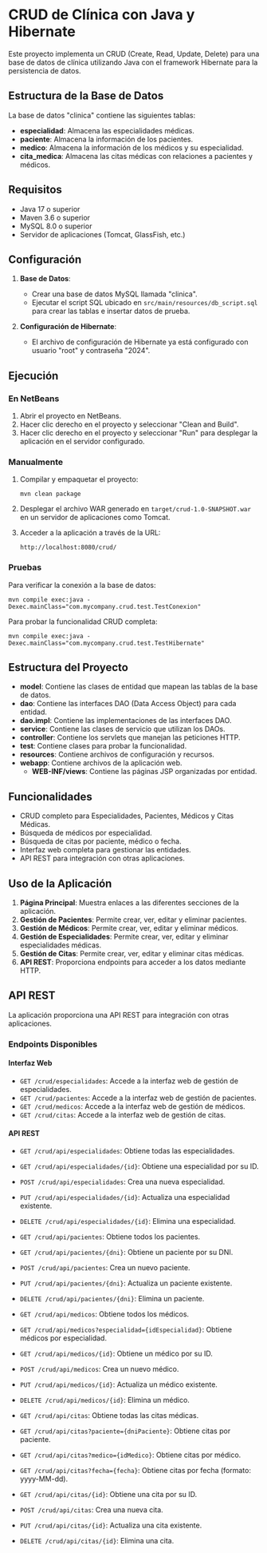 # CRUD de Clínica con Java y Hibernate

Este proyecto implementa un CRUD (Create, Read, Update, Delete) para una base de datos de clínica utilizando Java con el framework Hibernate para la persistencia de datos.

## Estructura de la Base de Datos

La base de datos "clinica" contiene las siguientes tablas:

- **especialidad**: Almacena las especialidades médicas.
- **paciente**: Almacena la información de los pacientes.
- **medico**: Almacena la información de los médicos y su especialidad.
- **cita_medica**: Almacena las citas médicas con relaciones a pacientes y médicos.

## Requisitos

- Java 17 o superior
- Maven 3.6 o superior
- MySQL 8.0 o superior
- Servidor de aplicaciones (Tomcat, GlassFish, etc.)

## Configuración

1. **Base de Datos**:

   - Crear una base de datos MySQL llamada "clinica".
   - Ejecutar el script SQL ubicado en `src/main/resources/db_script.sql` para crear las tablas e insertar datos de prueba.

2. **Configuración de Hibernate**:
   - El archivo de configuración de Hibernate ya está configurado con usuario "root" y contraseña "2024".

## Ejecución

### En NetBeans

1. Abrir el proyecto en NetBeans.
2. Hacer clic derecho en el proyecto y seleccionar "Clean and Build".
3. Hacer clic derecho en el proyecto y seleccionar "Run" para desplegar la aplicación en el servidor configurado.

### Manualmente

1. Compilar y empaquetar el proyecto:

   ```
   mvn clean package
   ```

2. Desplegar el archivo WAR generado en `target/crud-1.0-SNAPSHOT.war` en un servidor de aplicaciones como Tomcat.

3. Acceder a la aplicación a través de la URL:
   ```
   http://localhost:8080/crud/
   ```

### Pruebas

Para verificar la conexión a la base de datos:

```
mvn compile exec:java -Dexec.mainClass="com.mycompany.crud.test.TestConexion"
```

Para probar la funcionalidad CRUD completa:

```
mvn compile exec:java -Dexec.mainClass="com.mycompany.crud.test.TestHibernate"
```

## Estructura del Proyecto

- **model**: Contiene las clases de entidad que mapean las tablas de la base de datos.
- **dao**: Contiene las interfaces DAO (Data Access Object) para cada entidad.
- **dao.impl**: Contiene las implementaciones de las interfaces DAO.
- **service**: Contiene las clases de servicio que utilizan los DAOs.
- **controller**: Contiene los servlets que manejan las peticiones HTTP.
- **test**: Contiene clases para probar la funcionalidad.
- **resources**: Contiene archivos de configuración y recursos.
- **webapp**: Contiene archivos de la aplicación web.
  - **WEB-INF/views**: Contiene las páginas JSP organizadas por entidad.

## Funcionalidades

- CRUD completo para Especialidades, Pacientes, Médicos y Citas Médicas.
- Búsqueda de médicos por especialidad.
- Búsqueda de citas por paciente, médico o fecha.
- Interfaz web completa para gestionar las entidades.
- API REST para integración con otras aplicaciones.

## Uso de la Aplicación

1. **Página Principal**: Muestra enlaces a las diferentes secciones de la aplicación.
2. **Gestión de Pacientes**: Permite crear, ver, editar y eliminar pacientes.
3. **Gestión de Médicos**: Permite crear, ver, editar y eliminar médicos.
4. **Gestión de Especialidades**: Permite crear, ver, editar y eliminar especialidades médicas.
5. **Gestión de Citas**: Permite crear, ver, editar y eliminar citas médicas.
6. **API REST**: Proporciona endpoints para acceder a los datos mediante HTTP.

## API REST

La aplicación proporciona una API REST para integración con otras aplicaciones.

### Endpoints Disponibles

#### Interfaz Web

- `GET /crud/especialidades`: Accede a la interfaz web de gestión de especialidades.
- `GET /crud/pacientes`: Accede a la interfaz web de gestión de pacientes.
- `GET /crud/medicos`: Accede a la interfaz web de gestión de médicos.
- `GET /crud/citas`: Accede a la interfaz web de gestión de citas.

#### API REST

- `GET /crud/api/especialidades`: Obtiene todas las especialidades.
- `GET /crud/api/especialidades/{id}`: Obtiene una especialidad por su ID.
- `POST /crud/api/especialidades`: Crea una nueva especialidad.
- `PUT /crud/api/especialidades/{id}`: Actualiza una especialidad existente.
- `DELETE /crud/api/especialidades/{id}`: Elimina una especialidad.

- `GET /crud/api/pacientes`: Obtiene todos los pacientes.
- `GET /crud/api/pacientes/{dni}`: Obtiene un paciente por su DNI.
- `POST /crud/api/pacientes`: Crea un nuevo paciente.
- `PUT /crud/api/pacientes/{dni}`: Actualiza un paciente existente.
- `DELETE /crud/api/pacientes/{dni}`: Elimina un paciente.

- `GET /crud/api/medicos`: Obtiene todos los médicos.
- `GET /crud/api/medicos?especialidad={idEspecialidad}`: Obtiene médicos por especialidad.
- `GET /crud/api/medicos/{id}`: Obtiene un médico por su ID.
- `POST /crud/api/medicos`: Crea un nuevo médico.
- `PUT /crud/api/medicos/{id}`: Actualiza un médico existente.
- `DELETE /crud/api/medicos/{id}`: Elimina un médico.

- `GET /crud/api/citas`: Obtiene todas las citas médicas.
- `GET /crud/api/citas?paciente={dniPaciente}`: Obtiene citas por paciente.
- `GET /crud/api/citas?medico={idMedico}`: Obtiene citas por médico.
- `GET /crud/api/citas?fecha={fecha}`: Obtiene citas por fecha (formato: yyyy-MM-dd).
- `GET /crud/api/citas/{id}`: Obtiene una cita por su ID.
- `POST /crud/api/citas`: Crea una nueva cita.
- `PUT /crud/api/citas/{id}`: Actualiza una cita existente.
- `DELETE /crud/api/citas/{id}`: Elimina una cita.
